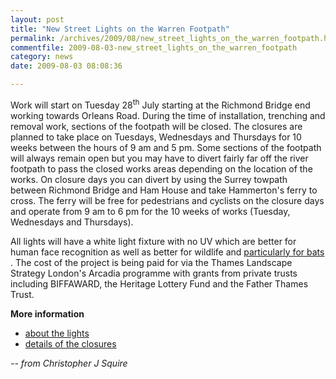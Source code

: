```yaml
---
layout: post
title: "New Street Lights on the Warren Footpath"
permalink: /archives/2009/08/new_street_lights_on_the_warren_footpath.html
commentfile: 2009-08-03-new_street_lights_on_the_warren_footpath
category: news
date: 2009-08-03 08:08:36

---
```


Work will start on Tuesday 28<sup>th</sup> July starting at the Richmond Bridge end working towards Orleans Road. During the time of installation, trenching and removal work, sections of the footpath will be closed. The closures are planned to take place on Tuesdays, Wednesdays and Thursdays for 10 weeks between the hours of 9 am and 5 pm. Some sections of the footpath will always remain open but you may have to divert fairly far off the river footpath to pass the closed works areas depending on the location of the works. On closure days you can divert by using the Surrey towpath between Richmond Bridge and Ham House and take Hammerton's ferry to cross. The ferry will be free for pedestrians and cyclists on the closure days and operate from 9 am to 6 pm for the 10 weeks of works (Tuesday, Wednesdays and Thursdays).

All lights will have a white light fixture with no UV which are better for human face recognition as well as better for wildlife and [particularly for bats](https://stmargarets.london/archives/2009/03/new_batfriendly_lights_proposed_for_the_warren_foo.html) . The cost of the project is being paid for via the Thames Landscape Strategy London's Arcadia programme with grants from private trusts including BIFFAWARD, the Heritage Lottery Fund and the Father Thames Trust.

**More information**

-   [about the lights](http://www.richmond.gov.uk/street_lighting)
-   [details of the closures](http://www.richmond.gov.uk/warren_footpath_additonal_information.pdf)

<cite>-- from Christopher J Squire</cite>
